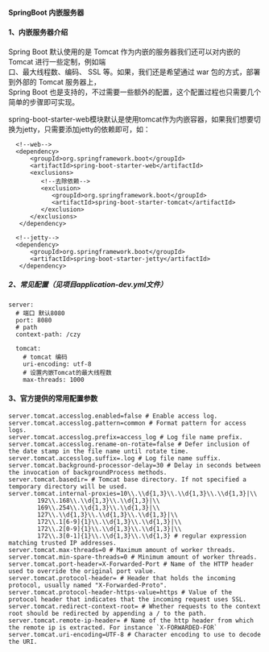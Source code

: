 #### SpringBoot 内嵌服务器

#### 1、内嵌服务器介绍
 Spring Boot 默认使用的是 Tomcat 作为内嵌的服务器我们还可以对内嵌的 Tomcat 进行一些定制，例如端      
 口、最大线程数、编码、 SSL 等。如果，我们还是希望通过 war 包的方式，部署到外部的 Tomcat 服务器上，     
 Spring Boot 也是支持的，不过需要一些额外的配置，这个配置过程也只需要几个简单的步骤即可实现。                   
 
  spring-boot-starter-web模块默认是使用tomcat作为内嵌容器，如果我们想要切换为jetty，只需要添加jetty的依赖即可，如：
 
      <!--web-->
      <dependency>
          <groupId>org.springframework.boot</groupId>
          <artifactId>spring-boot-starter-web</artifactId>
          <exclusions>
             <!--去除依赖-->
             <exclusion>
                <groupId>org.springframework.boot</groupId>
                <artifactId>spring-boot-starter-tomcat</artifactId>
             </exclusion>
          </exclusions>
       </dependency>
       
      <!--jetty-->
      <dependency>
          <groupId>org.springframework.boot</groupId>
          <artifactId>spring-boot-starter-jetty</artifactId>
       </dependency>


##### 2、常见配置（见项目application-dev.yml文件）
    
    server:
      # 端口 默认8080
      port: 8080
      # path
      context-path: /czy
    
      tomcat:
        # tomcat 编码
        uri-encoding: utf-8
        # 设置内嵌Tomcat的最大线程数
        max-threads: 1000
        
             
             
#### 3、官方提供的常用配置参数

    server.tomcat.accesslog.enabled=false # Enable access log.
    server.tomcat.accesslog.pattern=common # Format pattern for access logs.
    server.tomcat.accesslog.prefix=access_log # Log file name prefix.
    server.tomcat.accesslog.rename-on-rotate=false # Defer inclusion of the date stamp in the file name until rotate time.
    server.tomcat.accesslog.suffix=.log # Log file name suffix.
    server.tomcat.background-processor-delay=30 # Delay in seconds between the invocation of backgroundProcess methods.
    server.tomcat.basedir= # Tomcat base directory. If not specified a temporary directory will be used.
    server.tomcat.internal-proxies=10\\.\\d{1,3}\\.\\d{1,3}\\.\\d{1,3}|\\
            192\\.168\\.\\d{1,3}\\.\\d{1,3}|\\
            169\\.254\\.\\d{1,3}\\.\\d{1,3}|\\
            127\\.\\d{1,3}\\.\\d{1,3}\\.\\d{1,3}|\\
            172\\.1[6-9]{1}\\.\\d{1,3}\\.\\d{1,3}|\\
            172\\.2[0-9]{1}\\.\\d{1,3}\\.\\d{1,3}|\\
            172\\.3[0-1]{1}\\.\\d{1,3}\\.\\d{1,3} # regular expression matching trusted IP addresses.
    server.tomcat.max-threads=0 # Maximum amount of worker threads.
    server.tomcat.min-spare-threads=0 # Minimum amount of worker threads.
    server.tomcat.port-header=X-Forwarded-Port # Name of the HTTP header used to override the original port value.
    server.tomcat.protocol-header= # Header that holds the incoming protocol, usually named "X-Forwarded-Proto".
    server.tomcat.protocol-header-https-value=https # Value of the protocol header that indicates that the incoming request uses SSL.
    server.tomcat.redirect-context-root= # Whether requests to the context root should be redirected by appending a / to the path.
    server.tomcat.remote-ip-header= # Name of the http header from which the remote ip is extracted. For instance `X-FORWARDED-FOR`
    server.tomcat.uri-encoding=UTF-8 # Character encoding to use to decode the URI.